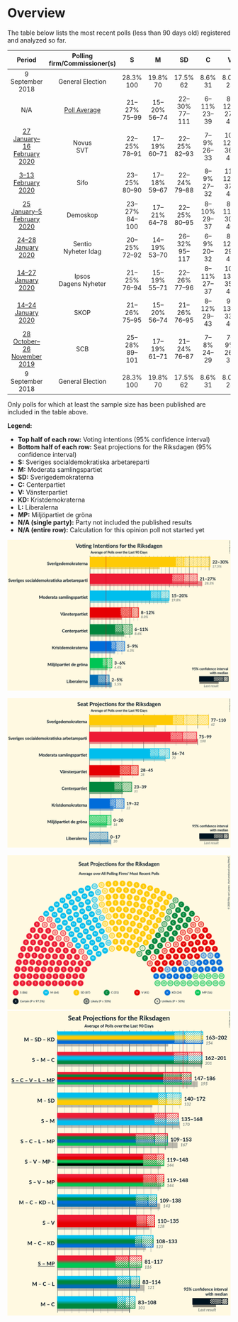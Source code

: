 # Overview

The table below lists the most recent polls (less than 90 days old) registered and analyzed so far.

| Period     | Polling firm/Commissioner(s) | S | M | SD | C | V | KD | L | MP |
|:----------:|:----------------------------:|:--:|:--:|:--:|:--:|:--:|:--:|:--:|:--:|
| 9 September 2018 | General Election | 28.3% <br> 100 | 19.8% <br> 70 | 17.5% <br> 62 | 8.6% <br> 31 | 8.0% <br> 28 | 6.3% <br> 22 | 5.5% <br> 20 | 4.4% <br> 16 |
| N/A | [Poll Average](average.html) | 21–27% <br> 75–99 | 15–20% <br> 56–74 | 22–30% <br> 77–111 | 6–11% <br> 23–39 | 8–12% <br> 27–45 | 5–9% <br> 19–32 | 2–5% <br> 0–17 | 3–6% <br> 0–20 |
| [27 January–16 February 2020](2020-02-16-Novus.html) | Novus <br> SVT | 22–25% <br> 78–91 | 17–19% <br> 60–71 | 22–25% <br> 82–93 | 7–9% <br> 26–33 | 10–12% <br> 36–43 | 5–7% <br> 19–25 | 3–5% <br> 0–16 | 4–5% <br> 0–18 |
| [3–13 February 2020](2020-02-13-Sifo.html) | Sifo | 23–25% <br> 80–90 | 17–18% <br> 59–67 | 22–24% <br> 79–88 | 8–9% <br> 27–32 | 11–12% <br> 37–44 | 6–7% <br> 20–24 | 4–5% <br> 0–17 | 4–5% <br> 0–16 |
| [25 January–5 February 2020](2020-02-05-Demoskop.html) | Demoskop | 23–27% <br> 84–100 | 17–21% <br> 64–78 | 22–25% <br> 80–95 | 8–10% <br> 29–37 | 8–11% <br> 30–40 | 5–7% <br> 19–27 | 3–4% <br> 0–16 | 3–5% <br> 0–17 |
| [24–28 January 2020](2020-01-28-Sentio.html) | Sentio <br> Nyheter Idag | 20–25% <br> 72–92 | 14–19% <br> 53–70 | 26–32% <br> 95–117 | 6–9% <br> 20–32 | 8–12% <br> 29–43 | 6–10% <br> 23–36 | 2–4% <br> 0 | 3–6% <br> 0–20 |
| [14–27 January 2020](2020-01-27-Ipsos.html) | Ipsos <br> Dagens Nyheter | 21–25% <br> 76–94 | 15–19% <br> 55–71 | 22–26% <br> 77–96 | 8–11% <br> 27–37 | 10–13% <br> 35–48 | 6–8% <br> 21–31 | 3–5% <br> 0–18 | 3–5% <br> 0–18 |
| [14–24 January 2020](2020-01-24-SKOP.html) | SKOP | 21–26% <br> 75–95 | 15–20% <br> 56–74 | 21–26% <br> 76–95 | 8–12% <br> 29–43 | 9–13% <br> 33–46 | 5–8% <br> 20–31 | 3–5% <br> 0–18 | 3–5% <br> 0–19 |
| [28 October–26 November 2019](2019-11-26-SCB.html) | SCB | 25–28% <br> 89–101 | 17–19% <br> 61–71 | 21–24% <br> 76–87 | 7–8% <br> 24–29 | 7–9% <br> 26–32 | 6–7% <br> 21–27 | 4–5% <br> 0–17 | 4–6% <br> 16–21 |
| 9 September 2018 | General Election | 28.3% <br> 100 | 19.8% <br> 70 | 17.5% <br> 62 | 8.6% <br> 31 | 8.0% <br> 28 | 6.3% <br> 22 | 5.5% <br> 20 | 4.4% <br> 16 |

Only polls for which at least the sample size has been published are included in the table above.

**Legend:**
+ **Top half of each row:** Voting intentions (95% confidence interval)
+ **Bottom half of each row:** Seat projections for the Riksdagen (95% confidence interval)
+ **S:** Sveriges socialdemokratiska arbetareparti
+ **M:** Moderata samlingspartiet
+ **SD:** Sverigedemokraterna
+ **C:** Centerpartiet
+ **V:** Vänsterpartiet
+ **KD:** Kristdemokraterna
+ **L:** Liberalerna
+ **MP:** Miljöpartiet de gröna
+ **N/A (single party):** Party not included the published results
+ **N/A (entire row):** Calculation for this opinion poll not started yet


![Graph with voting intentions not yet produced](average.png "Voting Intentions")

![Graph with seats not yet produced](average-seats.png "Seats")

![Graph with seating plan not yet produced](average-seating-plan.png "Seating Plan")
![Graph with coalitions seats not yet produced](average-coalitions-seats.png "Coalitions Seats")
